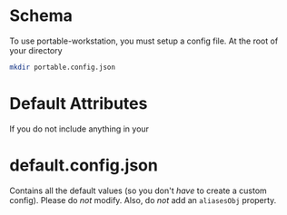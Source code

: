 # Schema

To use portable-workstation, you must setup a config file. At the root of your directory
```bash
mkdir portable.config.json
```

# Default Attributes

If you do not include anything in your 

# default.config.json

Contains all the default values (so you don't *have* to create a custom config). Please do *not* modify. Also, do *not* add an `aliasesObj` property.